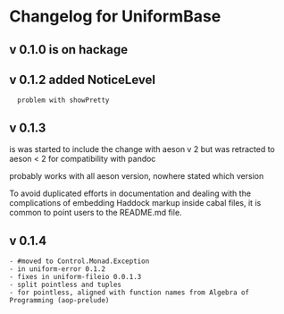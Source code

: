 # Changelog for UniformBase
##  v 0.1.0 is on hackage
##  v 0.1.2  added NoticeLevel
      problem with showPretty
##  v 0.1.3 
is was started to include the change with aeson v 2
              but was retracted to aeson < 2 for compatibility with pandoc

  probably works with all aeson version, nowhere stated which version 

  To avoid duplicated efforts in documentation and dealing with the
  complications of embedding Haddock markup inside cabal files, it is
  common to point users to the README.md file.  
  
##  v 0.1.4 
    - #moved to Control.Monad.Exception 
    - in uniform-error 0.1.2
    - fixes in uniform-fileio 0.0.1.3 
    - split pointless and tuples 
    - for pointless, aligned with function names from Algebra of Programming (aop-prelude) 




